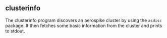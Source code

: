 
## clusterinfo

The clusterinfo program discovers an aerospike cluster by using the `asdisc` package. It then fetches some basic information from the cluster and prints to stdout.
